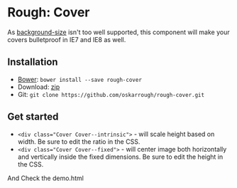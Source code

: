 # Rough: Cover
As [background-size](http://caniuse.com/#feat=background-img-opts) isn't too well supported, this component will make your covers bulletproof in IE7 and IE8 as well.

## Installation

* [Bower](http://bower.io/): `bower install --save rough-cover`
* Download: [zip](https://github.com/oskarrough/rough-cover/zipball/master)
* Git: `git clone https://github.com/oskarrough/rough-cover.git`

## Get started

* `<div class="Cover Cover--intrinsic">` - will scale height based on width. Be sure to edit the ratio in the CSS.
* `<div class="Cover Cover--fixed">` - will center image both horizontally and vertically inside the fixed dimensions. Be sure to edit the height in the CSS.

And Check the demo.html